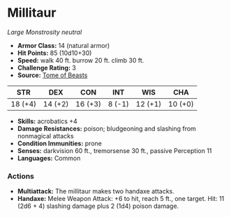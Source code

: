 # Millitaur

*Large* *Monstrosity* *neutral*

- **Armor Class:** 14 (natural armor)
- **Hit Points:** 85 (10d10+30)
- **Speed:** walk 40 ft. burrow 20 ft. climb 30 ft.
- **Challenge Rating:** 3
- **Source:** [Tome of Beasts](https://koboldpress.com/kpstore/product/tome-of-beasts-for-5th-edition-print/)

| STR | DEX | CON | INT | WIS | CHA |
| --- | --- | --- | --- | --- | --- |
| 18 (+4) | 14 (+2) | 16 (+3) | 8 (-1) | 12 (+1) | 10 (+0) |

- **Skills:** acrobatics +4
- **Damage Resistances:** poison; bludgeoning and slashing from nonmagical attacks
- **Condition Immunities:** prone
- **Senses:** darkvision 60 ft., tremorsense 30 ft., passive Perception 11
- **Languages:** Common
### Actions
- **Multiattack:** The millitaur makes two handaxe attacks.
- **Handaxe:** Melee Weapon Attack: +6 to hit, reach 5 ft., one target. Hit: 11 (2d6 + 4) slashing damage plus 2 (1d4) poison damage.
